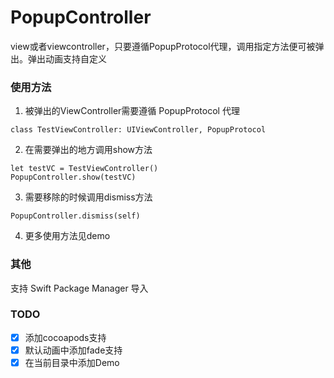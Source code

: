 # PopupController

view或者viewcontroller，只要遵循PopupProtocol代理，调用指定方法便可被弹出。弹出动画支持自定义


### 使用方法

1. 被弹出的ViewController需要遵循 PopupProtocol 代理

```
class TestViewController: UIViewController, PopupProtocol 
```

2. 在需要弹出的地方调用show方法

```
let testVC = TestViewController()
PopupController.show(testVC)
```

3. 需要移除的时候调用dismiss方法

```
PopupController.dismiss(self)
```

4. 更多使用方法见demo


### 其他

支持 Swift Package Manager 导入


### TODO

- [x] 添加cocoapods支持
- [x] 默认动画中添加fade支持
- [x] 在当前目录中添加Demo 

